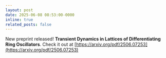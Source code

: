 ```yaml
---
layout: post
date: 2025-06-08 08:53:00-0000
inline: true
related_posts: false
---
```


New preprint released! **Transient Dynamics in Lattices of Differentiating Ring Oscillators**. Check it out at [https://arxiv.org/pdf/2506.07253](https://arxiv.org/pdf/2506.07253)

